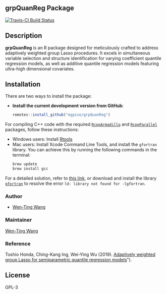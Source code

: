 ## grpQuanReg Package

[![Travis-CI Build Status](https://travis-ci.org/egpivo/grpQuanReg.svg?branch=master)](https://travis-ci.org/egpivo/grpQuanReg)

## Description
**grpQuanReg** is an R package designed for meticulously crafted to address adaptively weighted group Lasso procedures. It excels in simultaneous variable selection and structure identification for varying coefficient quantile regression models, as well as additive quantile regression models featuring ultra-high dimensional covariates.

## Installation
There are two ways to install the package:
- **Install the current development version from GitHub**:
   ```r
   remotes::install_github("egpivo/grpQuanReg")
   ```

For compiling C++ code with the required [`RcppArmadillo`](https://CRAN.R-project.org/package=RcppArmadillo) and [`RcppParallel`](https://CRAN.R-project.org/package=RcppParallel) packages, follow these instructions:

* Windows users: Install [Rtools](https://CRAN.R-project.org/bin/windows/Rtools/)
* Mac users: Install Xcode Command Line Tools, and install the `gfortran` library. You can achieve this by running the following commands in the terminal:
  ```bash
  brew update
  brew install gcc
  ```

For a detailed solution, refer to [this link](https://thecoatlessprofessor.com/programming/rcpp-rcpparmadillo-and-os-x-mavericks-lgfortran-and-lquadmath-error/), or download and install the library [`gfortran`](https://github.com/fxcoudert/gfortran-for-macOS/releases) to resolve the error `ld: library not found for -lgfortran`.


### Author
- [Wen-Ting Wang](https://www.linkedin.com/in/wen-ting-wang-6083a17b)

 
### Maintainer
[Wen-Ting Wang](https://www.linkedin.com/in/wen-ting-wang-6083a17b)

### Reference
Toshio Honda, Ching-Kang Ing, Wei-Ying Wu (2019). [Adaptively weighted group Lasso for semiparametric quantile regression models](https://projecteuclid.org/journals/bernoulli/volume-25/issue-4B/Adaptively-weighted-group-Lasso-for-semiparametric-quantile-regression-models/10.3150/18-BEJ1091.full)").

## License
GPL-3

